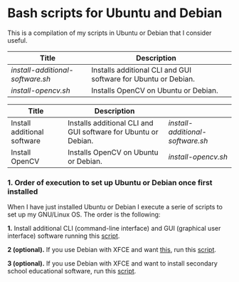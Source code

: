 # Bash scripts for Ubuntu and Debian

This is a compilation of my scripts in Ubuntu or Debian that I consider useful.

| Title                            | Description                                                    | |
|----------------------------------|----------------------------------------------------------------|-|
| _install-additional-software.sh_ | Installs additional CLI and GUI software for Ubuntu or Debian. | |
| _install-opencv.sh_              | Installs OpenCV on Ubuntu or Debian.                           | |

| Title                            | Description                                                    | |
|----------------------------------|----------------------------------------------------------------|-|
| Install additional software | Installs additional CLI and GUI software for Ubuntu or Debian. | _install-additional-software.sh_ |
| Install OpenCV              | Installs OpenCV on Ubuntu or Debian.                           | _install-opencv.sh_ |

### 1. Order of execution to set up Ubuntu or Debian once first installed

When I have just installed Ubuntu or Debian I execute a serie of scripts to set up my GNU/Linux OS. The order is the following:

**1\.** Install additional CLI (command-line interface) and GUI (graphical user interface) software running this [script](https://github.com/milq/scripts-ubuntu-debian/blob/master/scripts/bash/install-additional-software.sh).

**2 (optional).** If you use Debian with XFCE and want [this](http://milq.github.io/things-to-do-just-after-installing-ubuntu-debian/milq-screenshot.png), run this [script](https://github.com/milq/milq/blob/master/scripts/bash/install-numix-xfce-debian.sh).

**3 (optional).** If you use Debian with XFCE and want to install secondary school educational software, run this [script](https://github.com/milq/milq/blob/master/scripts/bash/install-additional-educational-software.sh).
